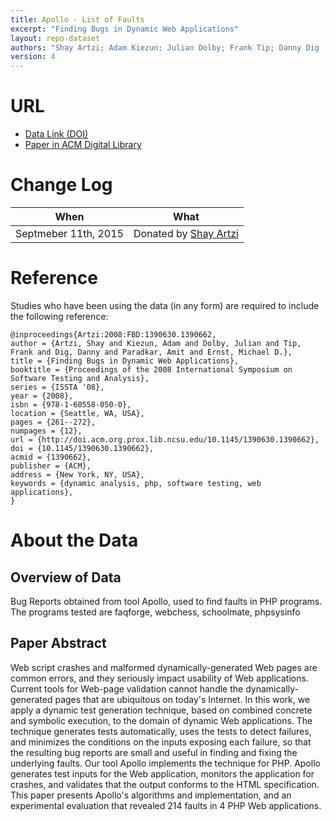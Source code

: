 ```yaml
---
title: Apollo - List of Faults
excerpt: "Finding Bugs in Dynamic Web Applications"
layout: repo-dataset
authors: "Shay Artzi; Adam Kiezun; Julian Dolby; Frank Tip; Danny Dig ;Amit Paradkar ;Michael D. Ernst"
version: 4
---
```


# URL

* [Data Link (DOI)](https://doi.org/10.5281/zenodo.268516)
* [Paper in ACM Digital Library](http://dl.acm.org/citation.cfm?id=1390662&preflayout=tabs)

# Change Log

When | What
---- | ----
Septmeber 11th, 2015 | Donated by [Shay Artzi](mailto:artzi@csail.mit.edu)

# Reference

Studies who have been using the data (in any form) are required to include the following reference:

```
@inproceedings{Artzi:2008:FBD:1390630.1390662,
author = {Artzi, Shay and Kiezun, Adam and Dolby, Julian and Tip, Frank and Dig, Danny and Paradkar, Amit and Ernst, Michael D.},
title = {Finding Bugs in Dynamic Web Applications},
booktitle = {Proceedings of the 2008 International Symposium on Software Testing and Analysis},
series = {ISSTA '08},
year = {2008},
isbn = {978-1-60558-050-0},
location = {Seattle, WA, USA},
pages = {261--272},
numpages = {12},
url = {http://doi.acm.org.prox.lib.ncsu.edu/10.1145/1390630.1390662},
doi = {10.1145/1390630.1390662},
acmid = {1390662},
publisher = {ACM},
address = {New York, NY, USA},
keywords = {dynamic analysis, php, software testing, web applications},
}
```

# About the Data

## Overview of Data

Bug Reports obtained from tool Apollo, used to find faults in PHP programs. The programs tested are faqforge, webchess, schoolmate, phpsysinfo

## Paper Abstract

Web script crashes and malformed dynamically-generated Web pages are common errors, and they seriously impact usability of Web applications. Current tools for Web-page validation cannot handle the dynamically-generated pages that are ubiquitous on today's Internet. In this work, we apply a dynamic test generation technique, based on combined concrete and symbolic execution, to the domain of dynamic Web applications. The technique generates tests automatically, uses the tests to detect failures, and minimizes the conditions on the inputs exposing each failure, so that the resulting bug reports are small and useful in finding and fixing the underlying faults. Our tool Apollo implements the technique for PHP. Apollo generates test inputs for the Web application, monitors the application for crashes, and validates that the output conforms to the HTML specification. This paper presents Apollo's algorithms and implementation, and an experimental evaluation that revealed 214 faults in 4 PHP Web applications.
